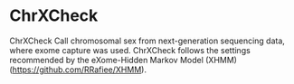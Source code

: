 # ChrXCheck
ChrXCheck Call chromosomal sex from next-generation sequencing data, where exome capture was used. ChrXCheck follows the settings recommended by the eXome-Hidden Markov Model (XHMM) (https://github.com/RRafiee/XHMM).

